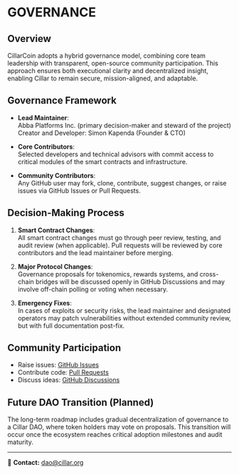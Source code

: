# GOVERNANCE

## Overview

CillarCoin adopts a hybrid governance model, combining core team leadership with transparent, open-source community participation. This approach ensures both executional clarity and decentralized insight, enabling Cillar to remain secure, mission-aligned, and adaptable.

## Governance Framework

- **Lead Maintainer**:  
  Abba Platforms Inc. (primary decision-maker and steward of the project)  
  Creator and Developer: Simon Kapenda (Founder & CTO)

- **Core Contributors**:  
  Selected developers and technical advisors with commit access to critical modules of the smart contracts and infrastructure.

- **Community Contributors**:  
  Any GitHub user may fork, clone, contribute, suggest changes, or raise issues via GitHub Issues or Pull Requests.

## Decision-Making Process

1. **Smart Contract Changes**:  
   All smart contract changes must go through peer review, testing, and audit review (when applicable). Pull requests will be reviewed by core contributors and the lead maintainer before merging.

2. **Major Protocol Changes**:  
   Governance proposals for tokenomics, rewards systems, and cross-chain bridges will be discussed openly in GitHub Discussions and may involve off-chain polling or voting when necessary.

3. **Emergency Fixes**:  
   In cases of exploits or security risks, the lead maintainer and designated operators may patch vulnerabilities without extended community review, but with full documentation post-fix.

## Community Participation

- Raise issues: [GitHub Issues](https://github.com/abba-platforms/cillar/issues)
- Contribute code: [Pull Requests](https://github.com/abba-platforms/cillar/pulls)
- Discuss ideas: [GitHub Discussions](https://github.com/abba-platforms/cillar/discussions)

## Future DAO Transition (Planned)

The long-term roadmap includes gradual decentralization of governance to a Cillar DAO, where token holders may vote on proposals. This transition will occur once the ecosystem reaches critical adoption milestones and audit maturity.

---

📩 **Contact:** dao@cillar.org
